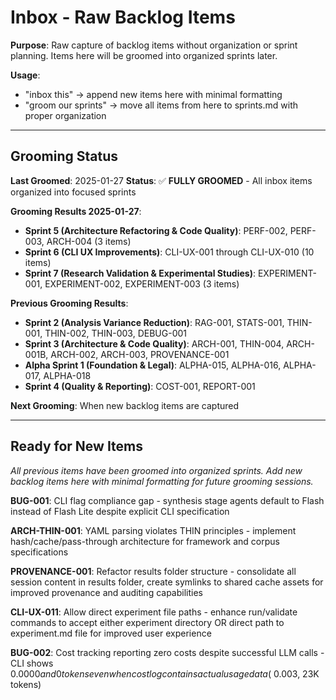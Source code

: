 # Inbox - Raw Backlog Items

**Purpose**: Raw capture of backlog items without organization or sprint planning. Items here will be groomed into organized sprints later.

**Usage**: 
- "inbox this" → append new items here with minimal formatting
- "groom our sprints" → move all items from here to sprints.md with proper organization

---

## Grooming Status

**Last Groomed**: 2025-01-27
**Status**: ✅ **FULLY GROOMED** - All inbox items organized into focused sprints

**Grooming Results 2025-01-27**:
- **Sprint 5 (Architecture Refactoring & Code Quality)**: PERF-002, PERF-003, ARCH-004 (3 items)
- **Sprint 6 (CLI UX Improvements)**: CLI-UX-001 through CLI-UX-010 (10 items)
- **Sprint 7 (Research Validation & Experimental Studies)**: EXPERIMENT-001, EXPERIMENT-002, EXPERIMENT-003 (3 items)

**Previous Grooming Results**:
- **Sprint 2 (Analysis Variance Reduction)**: RAG-001, STATS-001, THIN-001, THIN-002, THIN-003, DEBUG-001
- **Sprint 3 (Architecture & Code Quality)**: ARCH-001, THIN-004, ARCH-001B, ARCH-002, ARCH-003, PROVENANCE-001
- **Alpha Sprint 1 (Foundation & Legal)**: ALPHA-015, ALPHA-016, ALPHA-017, ALPHA-018
- **Sprint 4 (Quality & Reporting)**: COST-001, REPORT-001

**Next Grooming**: When new backlog items are captured

---

## Ready for New Items

*All previous items have been groomed into organized sprints. Add new backlog items here with minimal formatting for future grooming sessions.*

**BUG-001**: CLI flag compliance gap - synthesis stage agents default to Flash instead of Flash Lite despite explicit CLI specification

**ARCH-THIN-001**: YAML parsing violates THIN principles - implement hash/cache/pass-through architecture for framework and corpus specifications

**PROVENANCE-001**: Refactor results folder structure - consolidate all session content in results folder, create symlinks to shared cache assets for improved provenance and auditing capabilities

**CLI-UX-011**: Allow direct experiment file paths - enhance run/validate commands to accept either experiment directory OR direct path to experiment.md file for improved user experience

**BUG-002**: Cost tracking reporting zero costs despite successful LLM calls - CLI shows $0.0000 and 0 tokens even when cost log contains actual usage data (~$0.003, 23K tokens)


